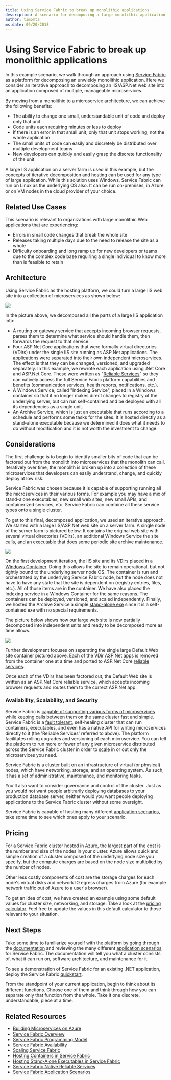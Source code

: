 ```yaml
---
title: Using Service Fabric to break up monolithic applications
description: A scenario for decomposing a large monolithic application into microservices
author: timomta
ms.date: 09/20/2018
---
```

# Using Service Fabric to break up monolithic applications

In this example scenario, we walk through an approach using [Service Fabric](/azure/service-fabric/service-fabric-overview) as a platform for decomposing an unwieldy monolithic application.  Here we consider an iterative approach to decomposing an IIS/ASP.Net web site into an application composed of multiple, manageable microservices.

By moving from a monolithic to a microservice architecture, we can achieve the following benefits:

- The ability to change one small, understandable unit of code and deploy only that unit
- Code units each requiring minutes or less to deploy
- If there is an error in that small unit, only that unit stops working, not the whole application
- The small units of code can easily and discretely be distributed over multiple development teams
- New developers can quickly and easily grasp the discrete functionality of the unit

A large IIS application on a server farm is used in this example, but the concepts of iterative decomposition and hosting can be used for any type of large application. While this solution uses Windows, Service Fabric can run on Linux as the underlying OS also. It can be run on-premises, in Azure, or on VM nodes in the cloud provider of your choice.

## Related Use Cases

This scenario is relevant to organizations with large monolithic Web applications that are experiencing:

- Errors in small code changes that break the whole site
- Releases taking multiple days due to the need to release the site as a whole
- Difficulty onboarding and long ramp up for new developers or teams due to the complex code base requiring a single individual to know more than is feasible to retain

## Architecture

Using Service Fabric as the hosting platform, we could turn a large IIS web site into a collection of microservices as shown below:

![](./media/service-fabric-microservices/clip_image002.png)

In the picture above, we decomposed all the parts of a large IIS application into:

- A routing or gateway service that accepts incoming browser requests, parses them to determine what service should handle them, then forwards the request to that service.
- Four ASP.Net Core applications that were formally virtual directories (VDirs) under the single IIS site running as ASP.Net applications. The applications were separated into their own independent microservices. The effect is that they can be changed, versioned, and upgraded separately. In this example, we rewrote each application using .Net Core and ASP.Net Core. These were written as "[Reliable Services](/azure/service-fabric/service-fabric-reliable-services-introduction)" so they can natively access the full Service Fabric platform capabilities and benefits (communication services, health reports, notifications, etc.).
- A Windows Service, called "Indexing Service", placed in a Windows container so that it no longer makes direct changes to registry of the underlying server, but can run self-contained and be deployed with all its dependencies as a single unit.
- An Archive Service, which is just an executable that runs according to a schedule and performs some tasks for the sites. It is hosted directly as a stand-alone executable because we determined it does what it needs to do without modification and it is not worth the investment to change.

## Considerations

The first challenge is to begin to identify smaller bits of code that can be factored out from the monolith into microservices that the monolith can call. Iteratively over time, the monolith is broken up into a collection of these microservices that developers can easily understand, change, and quickly deploy at low risk.

Service Fabric was chosen because it is capable of supporting running all the microservices in their various forms. For example you may have a mix of stand-alone executables, new small web sites, new small APIs, and containerized services, etc. Service Fabric can combine all these service types onto a single cluster.

To get to this final, decomposed application, we used an iterative approach. We started with a large IIS/ASP.Net web site on a server farm. A single node of the server farm is pictured below. It contains the original web site with several virtual directories (VDirs), an additional Windows Service the site calls, and an executable that does some periodic site archive maintenance.

![](./media/service-fabric-microservices/clip_image004.png)

On the first development iteration, the IIS site and its VDirs placed in a [Windows Container](/azure/service-fabric/service-fabric-containers-overview). Doing this allows the site to remain operational, but not tightly bound to the underlying server node OS. The container is run and orchestrated by the underlying Service Fabric node, but the node does not have to have any state that the site is dependent on (registry entries, files, etc.). All of those items are in the container. We have also placed the Indexing service in a Windows Container for the same reasons. The containers can be deployed, versioned, and scaled independently. Finally, we hosted the Archive Service a simple [stand-alone exe](/azure/service-fabric/service-fabric-guest-executables-introduction) since it is a self-contained exe with no special requirements.

The picture below shows how our large web site is now partially decomposed into independent units and ready to be decomposed more as time allows.

![](./media/service-fabric-microservices/clip_image006.png)

Further development focuses on separating the single large Default Web site container pictured above. Each of the VDir ASP.Net apps is removed from the container one at a time and ported to ASP.Net Core [reliable services](/azure/service-fabric/service-fabric-reliable-services-introduction).

Once each of the VDirs has been factored out, the Default Web site is written as an ASP.Net Core reliable service, which accepts incoming browser requests and routes them to the correct ASP.Net app.

### Availability, Scalability, and Security

Service Fabric is [capable of supporting various forms of microservices](/azure/service-fabric/service-fabric-choose-framework) while keeping calls between them on the same cluster fast and simple. Service Fabric is a [fault tolerant](/azure/service-fabric/service-fabric-availability-services), self-healing cluster that can run containers, executables, and even has a native API for writing microservices directly to it (the 'Reliable Services' referred to above). The platform facilitates rolling upgrades and versioning of each microservice. You can tell the platform to run more or fewer of any given microservice distributed across the Service Fabric cluster in order to [scale](/azure/service-fabric/service-fabric-concepts-scalability) in or out only the microservices you need.

Service Fabric is a cluster built on an infrastructure of virtual (or physical) nodes, which have networking, storage, and an operating system. As such, it has a set of administrative, maintenance, and monitoring tasks.

You'll also want to consider governance and control of the cluster. Just as you would not want people arbitrarily deploying databases to your production database server, neither would you want people deploying applications to the Service Fabric cluster without some oversight.

Service Fabric is capable of hosting many different [application scenarios](/azure/service-fabric/service-fabric-application-scenarios), take some time to see which ones apply to your scenario.

## Pricing

For a Service Fabric cluster hosted in Azure, the largest part of the cost is the number and size of the nodes in your cluster. Azure allows quick and simple creation of a cluster composed of the underlying node size you specify, but the compute charges are based on the node size multiplied by the number of nodes.

Other less costly components of cost are the storage charges for each node's virtual disks and network IO egress charges from Azure (for example network traffic out of Azure to a user's browser).

To get an idea of cost, we have created an example using some default values for cluster size, networking, and storage: Take a look at the [pricing calculator](https://azure.com/e/52dea096e5844d5495a7b22a9b2ccdde). Feel free to update the values in this default calculator to those relevant to your situation.

## Next Steps

Take some time to familiarize yourself with the platform by going through the [documentation](/azure/service-fabric/service-fabric-overview) and reviewing the many different [application scenarios](/azure/service-fabric/service-fabric-application-scenarios) for Service Fabric. The documentation will tell you what a cluster consists of, what it can run on, software architecture, and maintenance for it.

To see a demonstration of Service Fabric for an existing .NET application, deploy the Service Fabric [quickstart](/azure/service-fabric/service-fabric-quickstart-dotnet).

From the standpoint of your current application, begin to think about its different functions. Choose one of them and think through how you can separate only that function from the whole. Take it one discrete, understandable, piece at a time.

## Related Resources

- [Building Microservices on Azure](/azure/architecture/microservices/)
- [Service Fabric Overview](/azure/service-fabric/service-fabric-overview)
- [Service Fabric Programming Model](/azure/service-fabric/service-fabric-choose-framework)
- [Service Fabric Availability](/azure/service-fabric/service-fabric-availability-services)
- [Scaling Service Fabric](/azure/service-fabric/service-fabric-concepts-scalability)
- [Hosting Containers in Service Fabric](/azure/service-fabric/service-fabric-containers-overview)
- [Hosting Stand-Alone Executables in Service Fabric](/azure/service-fabric/service-fabric-guest-executables-introduction)
- [Service Fabric Native Reliable Services](/azure/service-fabric/service-fabric-reliable-services-introduction)
- [Service Fabric Application Scenarios](/azure/service-fabric/service-fabric-application-scenarios)